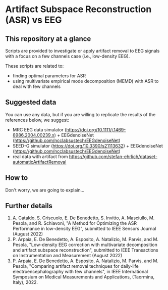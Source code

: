 # Artifact Subspace Reconstruction (ASR) vs EEG

## This repository at a glance
Scripts are provided to investigate or apply artifact removal to EEG signals with a focus on a few channels case (i.e., low-density EEG). 

These scripts are related to:
 - finding optimal parameters for ASR
 - using multivariate empirical mode decomposition (MEMD) with ASR to deal with few channels

## Suggested data
You can use any data, but if you are willing to replicate the results of the references below, we suggest:

 - MRC EEG data simulator (https://doi.org/10.1111/j.1469-8986.2004.00239.x) + EEGdenoiseNet (https://github.com/ncclabsustech/EEGdenoiseNet)
 - SEED-G simulator (https://doi.org/10.3390/s21113632) + EEGdenoiseNet (https://github.com/ncclabsustech/EEGdenoiseNet)
 - real data with artifact from https://github.com/stefan-ehrlich/dataset-automaticArtifactRemoval

## How to
Don't worry, we are going to explain...

## Further details

1. A. Cataldo, S. Criscuolo, E. De Benedetto, S. Invitto, A. Masciullo, M. Pesola, and R. Schiavoni, "A Method for Optimizing the ASR Performance in low-density EEG", submitted to IEEE Sensors Journal (August 2022)
2. P. Arpaia, E. De Benedetto, A. Esposito, A. Natalizio, M. Parvis, and M. Pesola, "Low-density EEG correction with multivariate decomposition and artifact subspace reconstruction", submitted to IEEE Transactions on Instrumentation and Measurement (August 2022)
3. P. Arpaia, E. De Benedetto, A. Esposito, A. Natalizio, M. Parvis, and M. Pesola, "Comparing artifact removal techniques for daily-life electroencephalography with few channels", in IEEE International Symposium on Medical Measurements and Applications, (Taormina, Italy), 2022.

